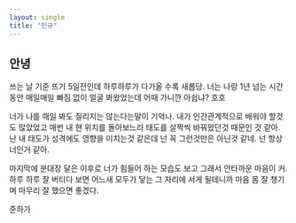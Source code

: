 ```yaml
---
layout: single
title: "민규"
---
```


## 안녕  

쓰는 날 기준 뜨기 5일전인데 하루하루가 다가올 수록 새롭당.  너는 나랑 1년 넘는 시간동안 매일매일 빠짐 없이 얼굴 봐왔었는데 어때 가니깐 아쉽냐? 호호  

너가 나를 매일 봐도 질리지는 않는다는말이 기억나. 내가 인간관계적으로 배워야 할것도 많았었고 매번 내 현 위치를 돌아보느라 태도를 살짝씩 바꿔왔던것 때문인 것 같아. 난 내 태도가 성격에도 영향을 미치는것 같은데 넌 꼭 그런것만은 아닌것 같네. 넌 항상 너인거 같아.


마지막에 분대장 달은 이후로 너가 힘들어 하는 모습도 보고 그래서 안타까운 마음이 커. 하루 하루 잘 버티다 보면 어느새 모두가 닿는 그 자리에 서게 될테니까 마음 몸 잘 챙기며 마무리 잘 했으면 좋겠다.



 준하가
